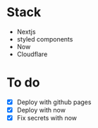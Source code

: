 # Stack

- Nextjs
- styled components
- Now
- Cloudflare

# To do

- [x] Deploy with github pages
- [x] Deploy with now
- [x] Fix secrets with now
